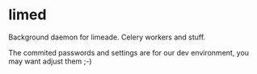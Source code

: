 limed
=====

Background daemon for limeade. Celery workers and stuff.

The commited passwords and settings are for our dev environment, you may want adjust them ;-)
